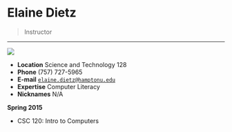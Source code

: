 # Elaine Dietz

> Instructor

---

![](http://img.hamptonu.edu/profile/dietz_elaine.jpg)

- **Location** Science and Technology 128
- **Phone** (757) 727-5965
- **E-mail** [`elaine.dietz@hamptonu.edu`](mailto:elaine.dietz@hamptonu.edu)
- **Expertise** Computer Literacy
- **Nicknames** N/A

**Spring 2015**

- CSC 120: Intro to Computers

